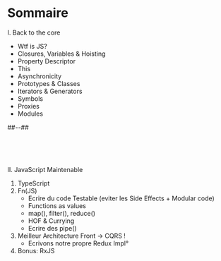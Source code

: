 <!-- .slide: class="two-column" -->

# Sommaire

I. Back to the core

- Wtf is JS?
- Closures, Variables & Hoisting
- Property Descriptor
- This
- Asynchronicity
- Prototypes & Classes
- Iterators & Generators
- Symbols
- Proxies
- Modules

##--##

<br><br><br>

II. JavaScript Maintenable

1. TypeScript
1. Fn(JS)
   - Ecrire du code Testable (eviter les Side Effects + Modular code)
   - Functions as values
   - map(), filter(), reduce()
   - HOF & Currying
   - Ecrire des pipe()
1. Meilleur Architecture Front -> CQRS !
   - Ecrivons notre propre Redux Impl°
1. Bonus: RxJS
